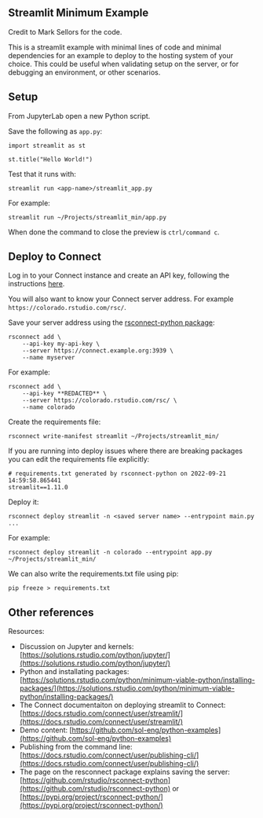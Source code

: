 
## Streamlit Minimum Example

Credit to Mark Sellors for the code. 

This is a streamlit example with minimal lines of code and minimal dependencies for an example to deploy to the hosting system of your choice. This could be useful when validating setup on the server, or for debugging an environment, or other scenarios. 

## Setup

From JupyterLab open a new Python script. 

Save the following as `app.py`: 

```
import streamlit as st

st.title("Hello World!")
```

Test that it runs with: 

```
streamlit run <app-name>/streamlit_app.py
```

For example: 

```
streamlit run ~/Projects/streamlit_min/app.py
```

When done the command to close the preview is `ctrl/command c`. 

## Deploy to Connect

Log in to your Connect instance and create an API key, following the instructions [here](https://docs.rstudio.com/how-to-guides/rsc/publish-jupyter-notebook/#step-3-connect-jupyter-notebook-to-rstudio-connect). 

You will also want to know your Connect server address. For example `https://colorado.rstudio.com/rsc/`. 

Save your server address using the [rsconnect-python package](https://github.com/rstudio/rsconnect-python): 

```
rsconnect add \
    --api-key my-api-key \
    --server https://connect.example.org:3939 \
    --name myserver
```

For example: 

```
rsconnect add \
    --api-key **REDACTED** \
    --server https://colorado.rstudio.com/rsc/ \
    --name colorado
```

Create the requirements file: 

```
rsconnect write-manifest streamlit ~/Projects/streamlit_min/
```

If you are running into deploy issues where there are breaking packages you can edit the requirements file explicitly: 

```
# requirements.txt generated by rsconnect-python on 2022-09-21 14:59:58.865441
streamlit==1.11.0
```

Deploy it: 

```
rsconnect deploy streamlit -n <saved server name> --entrypoint main.py ...
```

For example: 

```
rsconnect deploy streamlit -n colorado --entrypoint app.py ~/Projects/streamlit_min/
```


We can also write the requirements.txt file using pip: 

```
pip freeze > requirements.txt
```


## Other references 

Resources: 

 - Discussion on Jupyter and kernels: [https://solutions.rstudio.com/python/jupyter/](https://solutions.rstudio.com/python/jupyter/)
 - Python and installating packages: [https://solutions.rstudio.com/python/minimum-viable-python/installing-packages/](https://solutions.rstudio.com/python/minimum-viable-python/installing-packages/)
 - The Connect documentaiton on deploying streamlit to Connect: [https://docs.rstudio.com/connect/user/streamlit/](https://docs.rstudio.com/connect/user/streamlit/)
 - Demo content: [https://github.com/sol-eng/python-examples](https://github.com/sol-eng/python-examples) 
 - Publishing from the command line: [https://docs.rstudio.com/connect/user/publishing-cli/](https://docs.rstudio.com/connect/user/publishing-cli/) 
 - The page on the resconnect package explains saving the server: [https://github.com/rstudio/rsconnect-python](https://github.com/rstudio/rsconnect-python) or [https://pypi.org/project/rsconnect-python/](https://pypi.org/project/rsconnect-python/) 







